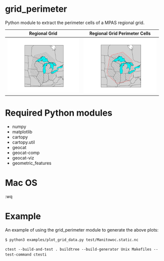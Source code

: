# grid_perimeter

Python module to extract the perimeter cells of a MPAS regional grid.

Regional Grid | Regional Grid Perimeter Cells
:---------:|:-----------:
![](doc/regional_grid.png) | ![](doc/regional_grid_perimeter.png)

# Required Python modules
- numpy
- matplotlib
- cartopy
- cartopy.util
- geocat
- geocat-comp
- geocat-viz
- geometric_features

# Mac OS
:wq


# Example

An example of using the grid_perimeter module to generate the above plots:


```$ python3 examples/plot_grid_data.py test/Manitowoc.static.nc```


```ctest --build-and-test . buildtree --build-generator Unix Makefiles --test-command ctesti```

